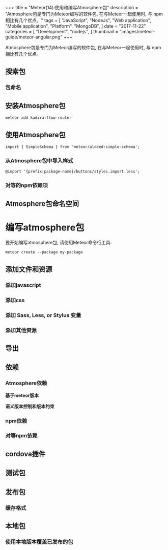 +++
title = "Meteor(14):使用和编写Atmosphere包"
description = "Atmosphere包是专门为Meteor编写的软件包, 在与Meteor一起使用时, 与 npm 相比有几个优点。"
tags = [
    "JavaScript",
    "NodeJs",
    "Web application",
    "Mobile application",
    "Platform",
    "MongoDB",
]
date = "2017-11-22"
categories = [
    "Development",
    "nodejs",
]
thumbnail = "images/meteor-guide/meteor-angular.png"
+++

Atmosphere包是专门为Meteor编写的软件包, 在与Meteor一起使用时, 与 npm 相比有几个优点。

<!--more-->

##  搜索包

###  包命名

##  安装Atmosphere包

```meteor add kadira:flow-router```

##  使用Atmosphere包

```import { SimpleSchema } from 'meteor/aldeed:simple-schema';```

### 从Atmosphere包中导入样式

``` 
@import '{prefix:package-name}/buttons/styles.import.less';
```

### 对等的npm依赖项


##  Atmosphere包命名空间

#   编写atmosphere包

要开始编写atmosphere包, 请使用Meteor命令行工具:

```meteor create --package my-package```

##  添加文件和资源

### 添加javascript

### 添加css

### 添加 Sass, Less, or Stylus 变量

### 添加其他资源

##  导出

##  依赖

### Atmosphere依赖

**基于meteor版本**

**语义版本控制和版本约束**

### npm依赖

### 对等npm依赖

##  cordova插件

##  测试包

##  发布包

### 缓存格式

##  本地包

### 使用本地版本覆盖已发布的包